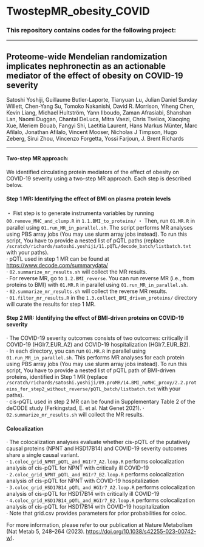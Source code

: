 # TwostepMR_obesity_COVID  

### This repository contains codes for the following project:
---
## Proteome-wide Mendelian randomization implicates nephronectin as an actionable mediator of the effect of obesity on COVID-19 severity  
Satoshi Yoshiji, Guillaume Butler-Laporte, Tianyuan Lu, Julian Daniel Sunday Willett, Chen-Yang Su, Tomoko Nakanishi, David R. Morrison, Yiheng Chen, Kevin Liang, Michael Hultström, Yann Ilboudo, Zaman Afrasiabi, Shanshan Lan, Naomi Duggan, Chantal DeLuca, Mitra Vaezi, Chris Tselios, Xiaoqing Xue, Meriem Bouab, Fangyi Shi, Laetitia Laurent, Hans Markus Münter, Marc Afilalo, Jonathan Afilalo, Vincent Mooser, Nicholas J Timpson, Hugo Zeberg, Sirui Zhou, Vincenzo Forgetta, Yossi Farjoun, J. Brent Richards

---
#### Two-step MR approach:  
We identified circulating protein mediators of the effect of obesity on COVID-19 severity using a two-step MR approach. Each step is described below.

#### Step 1 MR: Identifying the effect of BMI on plasma protein levels  
・ Fist step is to generate instrumenta variables by running `00.remove_MHC_and_clump.R` in `1.1.BMI_to_proteins/`
・ Then, run `01.MR.R` in parallel using `01.run_MR_in_parallel.sh`. The script performs MR analyses using PBS array jobs (You may use slurm array jobs instead). To run this script, You have to provide a nested list of pQTL paths (replace `/scratch/richards/satoshi.yoshiji/11.pQTL/decode_batch/listbatch.txt` with your paths).  
· pQTL used in step 1 MR can be found at https://www.decode.com/summarydata/  
⋅ `02.summarize_mr_results.sh` will collect the MR results.  
· For reverse MR, go to `1.2.BMI_reverse`. You can run reverse MR (i.e., from proteins to BMI) with `01.MR.R` in parallel using `01.run_MR_in_parallel.sh`.  
⋅ `02.summarize_mr_results.sh` will collect the reverse MR results.  
· `01.filter_mr_results.R` in the `1.3.collect_BMI_driven_proteins/` directory will curate the results for step 1 MR.  

#### Step 2 MR: Identifying the effect of BMI-driven proteins on COVID-19 severity
· The COVID-19 severity outcomes consists of two outcomes: critically ill COVID-19 (HGIr7_EUR_A2) and COVID-19 hospitalization (HGIr7_EUR_B2).  
⋅ In each directory, you can run `01.MR.R` in parallel using `01.run_MR_in_parallel.sh`. This performs MR analyses for each protein using PBS array jobs (You may use slurm array jobs instead). To run this script, You have to provide a nested list of pQTL path of BMI-driven proteins, identified in Step 1 MR (replace `/scratch/richards/satoshi.yoshiji/09.proMR/14.BMI_noMHC_proxy/2.2.proteins_for_step2_without_reverse/pQTL_batch/listbatch.txt` with your paths).  
· cis-pQTL used in step 2 MR can be found in Supplementary Table 2 of the deCODE study (Ferkingstad, E. et al. Nat Genet 2021).
⋅ `02.summarize_mr_results.sh` will collect the MR results.  

#### Colocalization
· The colocalization analyses evaluate whether cis-pQTL of the putatively causal proteins (NPNT and HSD17B14) and COVID-19 severity outcomes share a single causal variant.  
· `1.coloc_grid_NPNT_pQTL_and_HGIr7_A2.loop.R` performs colocalization analysis of cis-pQTL for NPNT with critically ill COVID-19  
· `2.coloc_grid_NPNT_pQTL_and_HGIr7_B2.loop.R` performs colocalization analysis of cis-pQTL for NPNT with COVID-19 hospitalization  
· `3.coloc_grid_HSD17B14_pQTL_and_HGIr7_A2.loop.R` performs colocalization analysis of cis-pQTL for HSD17B14 with critically ill COVID-19  
· `4.coloc_grid_HSD17B14_pQTL_and_HGIr7_B2.loop.R` performs colocalization analysis of cis-pQTL for HSD17B14 with COVID-19 hospitalization  
· Note that grid.csv provides parameters for prior probabilities for coloc.

For more information, please refer to our publication at Nature Metabolism (Nat Metab 5, 248–264 (2023). https://doi.org/10.1038/s42255-023-00742-w).

